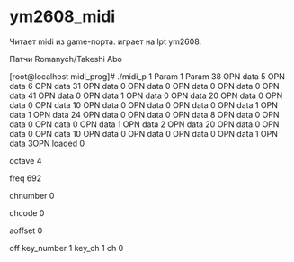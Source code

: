 # ym2608_midi

Читает midi из game-порта.
играет на lpt ym2608.

Патчи Romanych/Takeshi Abo

[root@localhost midi_prog]# ./midi_p 1
Param 1
Param 38
 OPN data 5 OPN data 6 OPN data 31 OPN data 0 OPN data 0 OPN data 0 OPN data 0 OPN data 41 OPN data 0 OPN data 1 OPN data 0 OPN data 20 OPN data 0 OPN data 0 OPN data 10 OPN data 0 OPN data 0 OPN data 0 OPN data 1 OPN data 1 OPN data 24 OPN data 0 OPN data 0 OPN data 8 OPN data 0 OPN data 0 OPN data 0 OPN data 1 OPN data 2 OPN data 20 OPN data 0 OPN data 0 OPN data 10 OPN data 0 OPN data 0 OPN data 0 OPN data 1 OPN data 3OPN loaded 0

octave 4


freq 692


chnumber 0

chcode 0

aoffset 0

off key_number 1
key_ch 1
ch 0


